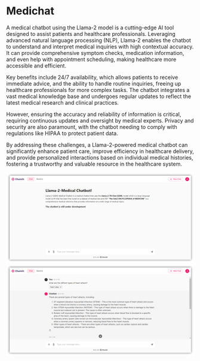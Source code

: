 # Medichat
A medical chatbot using the Llama-2 model is a cutting-edge AI tool designed to assist patients and healthcare professionals. Leveraging advanced natural language processing (NLP), Llama-2 enables the chatbot to understand and interpret medical inquiries with high contextual accuracy. It can provide comprehensive symptom checks, medication information, and even help with appointment scheduling, making healthcare more accessible and efficient.

Key benefits include 24/7 availability, which allows patients to receive immediate advice, and the ability to handle routine inquiries, freeing up healthcare professionals for more complex tasks. The chatbot integrates a vast medical knowledge base and undergoes regular updates to reflect the latest medical research and clinical practices. 

However, ensuring the accuracy and reliability of information is critical, requiring continuous updates and oversight by medical experts. Privacy and security are also paramount, with the chatbot needing to comply with regulations like HIPAA to protect patient data. 

By addressing these challenges, a Llama-2-powered medical chatbot can significantly enhance patient care, improve efficiency in healthcare delivery, and provide personalized interactions based on individual medical histories, fostering a trustworthy and valuable resource in the healthcare system.

![1 Image](https://github.com/ADITYACHAURASIA0221/Medichat/blob/main/1.png)
![2 Image](https://github.com/ADITYACHAURASIA0221/Medichat/blob/main/2.png)

